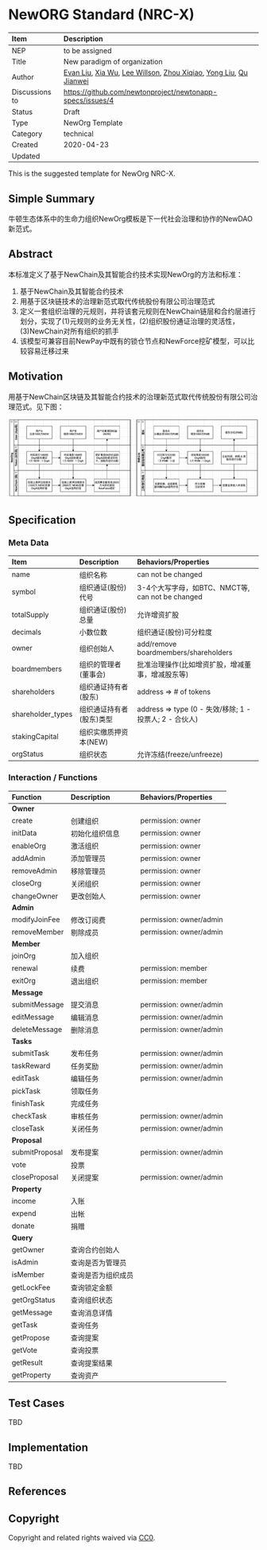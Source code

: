 # NewORG  Standard (NRC-X)

| Item | Description |
|:-|:-|
| NEP | to be assigned |
| Title | New paradigm of organization |
| Author |  [Evan Liu](mailto:evanliuchina@gmail.com), [Xia Wu](https://github.com/xiawu), [Lee Willson](https://github.com/leewillson), [Zhou Xiqiao](https://github.com/zhouxiqiao), [Yong Liu](mailto:liuyong5653@163.com), [Qu Jianwei](https://github.com/i29) |
| Discussions to | https://github.com/newtonproject/newtonapp-specs/issues/4 |
| Status | Draft |
| Type | NewOrg Template |
| Category | technical |
| Created | 2020-04-23 |
| Updated | |

This is the suggested template for NewOrg NRC-X.

## Simple Summary

牛顿生态体系中的生命力组织NewOrg模板是下一代社会治理和协作的NewDAO新范式。

## Abstract

本标准定义了基于NewChain及其智能合约技术实现NewOrg的方法和标准：
1. 基于NewChain及其智能合约技术
2. 用基于区块链技术的治理新范式取代传统股份有限公司治理范式
3. 定义一套组织治理的元规则，并将该套元规则在NewChain链层和合约层进行划分，实现了(1)元规则的业务无关性，(2)组织股份通证治理的灵活性，(3)NewChain对所有组织的抓手
4. 该模型可兼容目前NewPay中既有的锁仓节点和NewForce挖矿模型，可以比较容易迁移过来

## Motivation

用基于NewChain区块链及其智能合约技术的治理新范式取代传统股份有限公司治理范式。见下图：

![neworg_layers](neworg_layers.png)

## Specification

### Meta Data

| Item | Description | Behaviors/Properties |
|:-|:-|:-|
| name | 组织名称 | can not be changed |
| symbol | 组织通证(股份)代号 | 3-4个大写字母，如BTC、NMCT等, can not be changed |
| totalSupply | 组织通证(股份)总量 | 允许增资扩股 |
| decimals | 小数位数 | 组织通证(股份)可分粒度 |
| owner | 组织创始人 | add/remove boardmembers/shareholders |
| boardmembers | 组织的管理者(董事会) | 批准治理操作(比如增资扩股，增减董事，增减股东等) |
| shareholders | 组织通证持有者(股东) | address => # of tokens |
| shareholder_types | 组织通证持有者(股东)类型 | address => type (0 - 失效/移除; 1 - 投票人; 2 - 合伙人) |
| stakingCapital | 组织实缴质押资本(NEW) | |
| orgStatus | 组织状态 | 允许冻结(freeze/unfreeze) |

### Interaction / Functions

| Function | Description | Behaviors/Properties |
|:-|:-|:-|
|**Owner**|
| create | 创建组织 | permission: owner |
| initData | 初始化组织信息 | permission: owner |
| enableOrg | 激活组织 | permission: owner |
| addAdmin | 添加管理员 | permission: owner |
| removeAdmin | 移除管理员 | permission: owner |
| closeOrg | 关闭组织 | permission: owner |
| changeOwner | 更改创始人 | permission: owner |
|**Admin**|
| modifyJoinFee | 修改订阅费 | permission: owner/admin |
| removeMember | 剔除成员 | permission: owner/admin |
|**Member**|
| joinOrg | 加入组织 |  |
| renewal | 续费 | permission: member |
| exitOrg | 退出组织 | permission: member |
|**Message**|
| submitMessage | 提交消息 | permission: owner/admin |
| editMessage | 编辑消息 | permission: owner/admin |
| deleteMessage | 删除消息 | permission: owner/admin |
|**Tasks**|
| submitTask | 发布任务 | permission: owner/admin |
| taskReward | 任务奖励 | permission: owner/admin |
| editTask | 编辑任务 | permission: owner/admin |
| pickTask | 领取任务 |  |
| finishTask | 完成任务 |  |
| checkTask | 审核任务 | permission: owner/admin |
| closeTask | 关闭任务 | permission: owner/admin |
|**Proposal**|
| submitProposal | 发布提案 | permission: owner/admin |
| vote | 投票 |  |
| closeProposal | 关闭提案 | permission: owner/admin |
|**Property**|
| income | 入账 |  |
| expend | 出帐 |  |
| donate | 捐赠 |  |
|**Query**|
| getOwner | 查询合约创始人 |  |
| isAdmin | 查询是否为管理员 |  |
| isMember | 查询是否为组织成员 | |
| getLockFee | 查询锁定金额 | |
| getOrgStatus | 查询组织状态 | |
| getMessage | 查询消息详情 | |
| getTask | 查询任务 | |
| getPropose | 查询提案 | |
| getVote | 查询投票 | |
| getResult | 查询提案结果 | |
| getProperty | 查询资产 | |


## Test Cases
TBD

## Implementation
TBD

## References

## Copyright
Copyright and related rights waived via [CC0](https://creativecommons.org/publicdomain/zero/1.0/).
